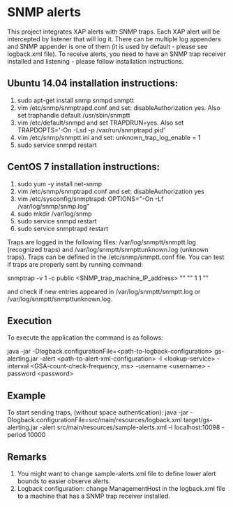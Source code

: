SNMP alerts
===========

This project integrates XAP alerts with SNMP traps. Each XAP alert will be intercepted by listener that will log it. There can be multiple log appenders and SNMP appender is one of them (it is used by default - please see logback.xml file). To receive alerts, you need to have an SNMP trap receiver installed and listening - please follow installation instructions.

## Ubuntu 14.04 installation instructions:

1. sudo apt-get install snmp snmpd snmptt
2. vim /etc/snmp/snmptrapd.conf and set:
disableAuthorization yes.
Also set
traphandle default /usr/sbin/snmptt
3. vim /etc/default/snmpd and set
TRAPDRUN=yes.
Also set
TRAPDOPTS='-On -Lsd -p /var/run/snmptrapd.pid'
4. vim /etc/snmp/snmptt.ini and set:
unknown\_trap\_log\_enable = 1
5. sudo service snmpd restart

## CentOS 7 installation instructions:
1. sudo yum -y install net-snmp
2. vim /etc/snmp/snmptrapd.conf and set: disableAuthorization yes
3. vim /etc/sysconfig/snmptrapd: OPTIONS="-On -Lf /var/log/snmp/snmp.log"
4. sudo mkdir /var/log/snmp
5. sudo service snmpd restart
6. sudo service snmptrapd restart

Traps are logged in the following files: /var/log/snmptt/snmptt.log (recognized traps) and /var/log/snmptt/snmpttunknown.log (unknown traps).
Traps can be defined in the /etc/snmp/snmptt.conf file.
You can test if traps are properly sent by running command:

snmptrap -v 1 -c public \<SNMP_trap_machine_IP_address\> "" "" 1 1  ""

and check if new entries appeared in /var/log/snmptt/snmptt.log or /var/log/snmptt/snmpttunknown.log.

## Execution

To execute the application the command is as follows:

java -jar -Dlogback.configurationFile=\<path-to-logback-configuration\> gs-alerting.jar -alert \<path-to-alert-xml-configuration\> -l \<lookup-service\>  -interval \<GSA-count-check-frequency, ms\> -username \<username\> -password \<password\>

## Example

To start sending traps, (without space authentication):
java -jar -Dlogback.configurationFile=src/main/resources/logback.xml target/gs-alerting.jar -alert src/main/resources/sample-alerts.xml  -l localhost:10098 -period 10000

## Remarks

1. You might want to change sample-alerts.xml file to define lower alert bounds to easier observe alerts.
2. Logback configuration: change ManagementHost in the logback.xml file to a machine that has a SNMP trap receiver installed.
